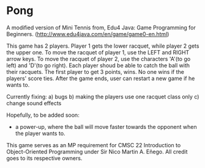 # Pong

A modified version of Mini Tennis from, Edu4 Java: Game Programming for Beginners. (http://www.edu4java.com/en/game/game0-en.html)

This game has 2 players. Player 1 gets the lower racquet, while player 2 gets the upper one. To move the racquet of player 1, use the LEFT and RIGHT arrow keys. To move the racquet of player 2, use the characters 'A'(to go left) and 'D'(to go right). Each player shoud be able to catch the ball with their racquets. The first player to get 3 points, wins. No one wins if the players' score ties. After the game ends, user can restart a new game if he wants to.

Currently fixing:
  a) bugs
  b) making the players use one racquet class only
  c) change sound effects
  
Hopefully, to be added soon:
  - a power-up, where the ball will move faster towards the opponent when the player wants to. 

This game serves as an MP requirement for CMSC 22 Introduction to Object-Oriented Programming under Sir Nico Martin A. Eñego.
All credit goes to its respective owners.
